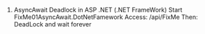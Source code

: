 1. AsyncAwait Deadlock in ASP .NET (.NET FrameWork)
Start FixMe01AsyncAwait.DotNetFamework
Access: /api/FixMe
Then: DeadLock and wait forever
